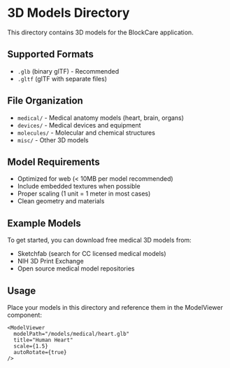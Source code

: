 # 3D Models Directory

This directory contains 3D models for the BlockCare application.

## Supported Formats

- `.glb` (binary glTF) - Recommended
- `.gltf` (glTF with separate files)

## File Organization

- `medical/` - Medical anatomy models (heart, brain, organs)
- `devices/` - Medical devices and equipment
- `molecules/` - Molecular and chemical structures
- `misc/` - Other 3D models

## Model Requirements

- Optimized for web (< 10MB per model recommended)
- Include embedded textures when possible
- Proper scaling (1 unit = 1 meter in most cases)
- Clean geometry and materials

## Example Models

To get started, you can download free medical 3D models from:

- Sketchfab (search for CC licensed medical models)
- NIH 3D Print Exchange
- Open source medical model repositories

## Usage

Place your models in this directory and reference them in the ModelViewer component:

```tsx
<ModelViewer
  modelPath="/models/medical/heart.glb"
  title="Human Heart"
  scale={1.5}
  autoRotate={true}
/>
```
